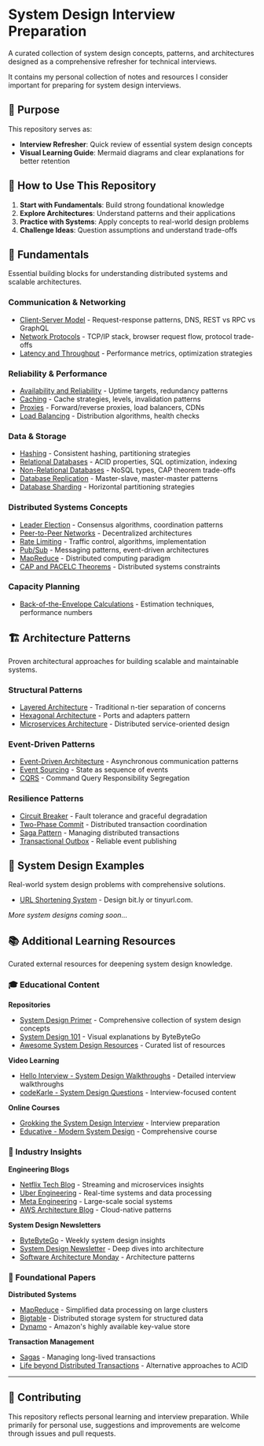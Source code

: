 # System Design Interview Preparation

A curated collection of system design concepts, patterns, and architectures designed as a comprehensive refresher for technical interviews.

It contains my personal collection of notes and resources I consider important for preparing for system design interviews.

## 🎯 Purpose

This repository serves as:

- **Interview Refresher**: Quick review of essential system design concepts
- **Visual Learning Guide**: Mermaid diagrams and clear explanations for better retention

## 🚀 How to Use This Repository

1. **Start with Fundamentals**: Build strong foundational knowledge
2. **Explore Architectures**: Understand patterns and their applications  
3. **Practice with Systems**: Apply concepts to real-world design problems
4. **Challenge Ideas**: Question assumptions and understand trade-offs

## 🔧 Fundamentals

Essential building blocks for understanding distributed systems and scalable architectures.

### Communication & Networking

- [Client-Server Model](./fundamentals/01-client-server.md) - Request-response patterns, DNS, REST vs RPC vs GraphQL
- [Network Protocols](./fundamentals/02-network-protocols.md) - TCP/IP stack, browser request flow, protocol trade-offs  
- [Latency and Throughput](./fundamentals/03-latency-and-throughput.md) - Performance metrics, optimization strategies

### Reliability & Performance  

- [Availability and Reliability](./fundamentals/04-availability-and-reliability.md) - Uptime targets, redundancy patterns
- [Caching](./fundamentals/05-caching.md) - Cache strategies, levels, invalidation patterns
- [Proxies](./fundamentals/06-proxies.md) - Forward/reverse proxies, load balancers, CDNs
- [Load Balancing](./fundamentals/07-load-balancing.md) - Distribution algorithms, health checks

### Data & Storage

- [Hashing](./fundamentals/08-hashing.md) - Consistent hashing, partitioning strategies
- [Relational Databases](./fundamentals/09-relational-databases.md) - ACID properties, SQL optimization, indexing
- [Non-Relational Databases](./fundamentals/10-non-relational-databases.md) - NoSQL types, CAP theorem trade-offs
- [Database Replication](./fundamentals/11-database-replication.md) - Master-slave, master-master patterns
- [Database Sharding](./fundamentals/12-database-sharding.md) - Horizontal partitioning strategies

### Distributed Systems Concepts

- [Leader Election](./fundamentals/13-leader-election.md) - Consensus algorithms, coordination patterns
- [Peer-to-Peer Networks](./fundamentals/14-peer-to-peer-networks.md) - Decentralized architectures
- [Rate Limiting](./fundamentals/15-rate-limiting.md) - Traffic control, algorithms, implementation
- [Pub/Sub](./fundamentals/16-pub-sub.md) - Messaging patterns, event-driven architectures
- [MapReduce](./fundamentals/17-mapreduce.md) - Distributed computing paradigm
- [CAP and PACELC Theorems](./fundamentals/18-cap-and-pacelc-theorems.md) - Distributed systems constraints

### Capacity Planning

- [Back-of-the-Envelope Calculations](./fundamentals/19-back-of-the-envelope-calculations.md) - Estimation techniques, performance numbers

## 🏗️ Architecture Patterns

Proven architectural approaches for building scalable and maintainable systems.

### Structural Patterns

- [Layered Architecture](./architecture/01-layered-architecture.md) - Traditional n-tier separation of concerns
- [Hexagonal Architecture](./architecture/02-hexagonal-architecture.md) - Ports and adapters pattern
- [Microservices Architecture](./architecture/03-microservices-architecture.md) - Distributed service-oriented design

### Event-Driven Patterns  

- [Event-Driven Architecture](./architecture/04-event-driven-architecture.md) - Asynchronous communication patterns
- [Event Sourcing](./architecture/09-event-sourcing.md) - State as sequence of events
- [CQRS](./architecture/10-cqrs.md) - Command Query Responsibility Segregation

### Resilience Patterns

- [Circuit Breaker](./architecture/08-circuit-breaker.md) - Fault tolerance and graceful degradation
- [Two-Phase Commit](./architecture/05-two-phase-commit.md) - Distributed transaction coordination
- [Saga Pattern](./architecture/06-saga.md) - Managing distributed transactions
- [Transactional Outbox](./architecture/07-transactional-outbox.md) - Reliable event publishing

## 🏢 System Design Examples

Real-world system design problems with comprehensive solutions.

- [URL Shortening System](./examples/01-url-shortening-system.md) - Design bit.ly or tinyurl.com.

*More system designs coming soon...*

## 📚 Additional Learning Resources

Curated external resources for deepening system design knowledge.

### 🎓 Educational Content

**Repositories**

- [System Design Primer](https://github.com/donnemartin/system-design-primer) - Comprehensive collection of system design concepts
- [System Design 101](https://github.com/ByteByteGoHq/system-design-101) - Visual explanations by ByteByteGo
- [Awesome System Design Resources](https://github.com/ashishps1/awesome-system-design-resources) - Curated list of resources

**Video Learning**

- [Hello Interview - System Design Walkthroughs](https://www.youtube.com/playlist?list=PL5q3E8eRUieWtYLmRU3z94-vGRcwKr9tM) - Detailed interview walkthroughs
- [codeKarle - System Design Questions](https://www.youtube.com/playlist?list=PLhgw50vUymycJPN6ZbGTpVKAJ0cL4OEH3) - Interview-focused content

**Online Courses**

- [Grokking the System Design Interview](https://www.designgurus.io/course/grokking-the-system-design-interview) - Interview preparation
- [Educative - Modern System Design](https://www.educative.io/courses/grokking-modern-system-design-interview-for-engineers-managers) - Comprehensive course

### 🏢 Industry Insights

**Engineering Blogs**

- [Netflix Tech Blog](http://techblog.netflix.com/) - Streaming and microservices insights
- [Uber Engineering](http://eng.uber.com/) - Real-time systems and data processing
- [Meta Engineering](https://engineering.fb.com/) - Large-scale social systems
- [AWS Architecture Blog](https://aws.amazon.com/blogs/architecture/) - Cloud-native patterns

**System Design Newsletters**

- [ByteByteGo](https://blog.bytebytego.com/) - Weekly system design insights
- [System Design Newsletter](https://newsletter.systemdesign.one/) - Deep dives into architecture
- [Software Architecture Monday](https://www.developertoarchitect.com/lessons/) - Architecture patterns

### 📄 Foundational Papers

**Distributed Systems**

- [MapReduce](https://static.googleusercontent.com/media/research.google.com/en//archive/mapreduce-osdi04.pdf) - Simplified data processing on large clusters
- [Bigtable](https://static.googleusercontent.com/media/research.google.com/en//archive/bigtable-osdi06.pdf) - Distributed storage system for structured data
- [Dynamo](https://www.allthingsdistributed.com/files/amazon-dynamo-sosp2007.pdf) - Amazon's highly available key-value store

**Transaction Management**

- [Sagas](https://www.cs.cornell.edu/andru/cs711/2002fa/reading/sagas.pdf) - Managing long-lived transactions
- [Life beyond Distributed Transactions](https://ics.uci.edu/~cs223/papers/cidr07p15) - Alternative approaches to ACID

---

## 🤝 Contributing

This repository reflects personal learning and interview preparation. While primarily for personal use, suggestions and improvements are welcome through issues and pull requests.
